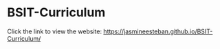 # BSIT-Curriculum

Click the link to view the website: https://jasmineesteban.github.io/BSIT-Curriculum/

